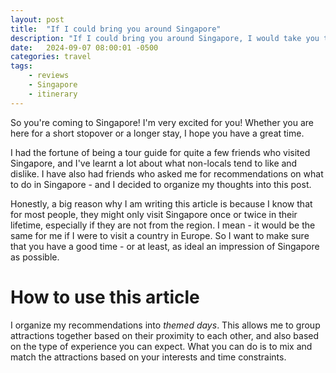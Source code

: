 ```yaml
---
layout: post
title:  "If I could bring you around Singapore"
description: "If I could bring you around Singapore, I would take you to these places. I have some amateur experience being tour guide for friends visiting Singapore, and these are the places I brought them to, and I learnt what people liked and didn't like. Here's my list"
date:   2024-09-07 08:00:01 -0500
categories: travel
tags:
    - reviews
    - Singapore
    - itinerary
---
```


So you're coming to Singapore! I'm very excited for you! Whether you are here for a short stopover or a longer stay, I hope you have a great time. 

I had the fortune of being a tour guide for quite a few friends who visited Singapore, and I've learnt a lot about what non-locals tend to like and dislike. I have also had friends who asked me for recommendations on what to do in Singapore - and I decided to organize my thoughts into this post.

Honestly, a big reason why I am writing this article is because I know that for most people, they might only visit Singapore once or twice in their lifetime, especially if they are not from the region. I mean - it would be the same for me if I were to visit a country in Europe. So I want to make sure that you have a good time - or at least, as ideal an impression of Singapore as possible.

# How to use this article

I organize my recommendations into *themed days*. This allows me to group attractions together based on their proximity to each other, and also based on the type of experience you can expect. What you can do is to mix and match the attractions based on your interests and time constraints.

# 
